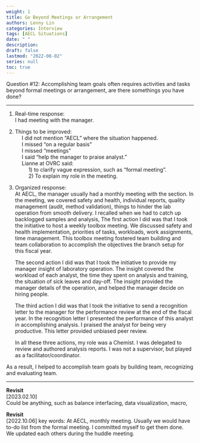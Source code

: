 ```yaml
---
weight: 1
title: Go Beyond Meetings or Arrangement
authors: Lenny Lin
categories: Interview
tags: [AECL Situations]
date: " "
description: 
draft: false
lastmod: "2022-08-02"
series: null
toc: true
---
```


Question #12: Accomplishing team goals often requires activities and tasks beyond formal meetings or arrangement, are there somethings you have done?

<!--more-->
---

1. Real-time response:  
I had meeting with the manager.  
	 
2. Things to be improved:  
&emsp; 	I did not mention “AECL” where the situation happened.  
&emsp; 	I missed “on a regular basis”  
&emsp; 	I missed “meetings”  
&emsp; 	I said “help the manager to praise analyst.”  
&emsp; 	Lianne at OVRC said:   
&emsp; &emsp; 1) to clarify vague expression, such as “formal meeting”.  
&emsp; &emsp; 2) To explain my role in the meeting.   
	 
3. Organized response:  
	At AECL, the manager usually had a monthly meeting with the section. In the meeting, we covered safety and health, individual reports, quality management (audit, method validation), things to hinder the lab operation from smooth delivery.  I recalled when we had to catch up backlogged samples and analysis, The first action I did was that I took the initiative to host a weekly toolbox meeting. We discussed safety and health implementation, priorities of tasks, workloads, work assignments, time management.  This toolbox meeting fostered team building and team collaboration to accomplish the objectives the branch setup for this fiscal year.  
	 
	The second action I did was that I took the initiative to provide my manager insight of laboratory operation.  The insight covered the workload of each analyst, the time they spent on analysis and training, the situation of sick leaves and day-off.  The insight provided the manager details of the operation, and helped the manager decide on hiring people.  
	 
	The third action I did was that I took the initiative to send a recognition letter to the manager for the performance review at the end of the fiscal year.  In the recognition letter I presented the performance of this analyst in accomplishing analysis.  I praised the analyst for being very productive.  This letter provided unbiased peer review.  
	 
	In all these three actions, my role was a Chemist. I was delegated to review and authored analysis reports. I was not a supervisor, but played as a facilitator/coordinator.  
	 
As a result, I helped to accomplish team goals by building team, recognizing and evaluating team.  


---
**Revisit**  
[2023.02.10]  
Could be anything, such as balance interfacing, data visualization, macro, 


**Revisit**  
[2022.10.06] 
key words: At AECL, monthly meeting. Usually we would have to-do list from the formal meeting.  I committed myself to get them done.  
We updated each others during the huddle meeting.  
